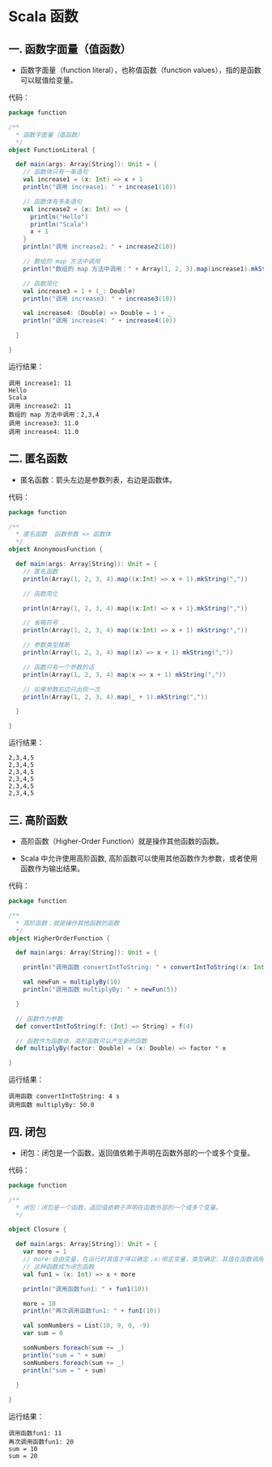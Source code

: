 # Scala 函数


## 一. 函数字面量（值函数）

- 函数字面量（function literal），也称值函数（function values），指的是函数可以赋值给变量。

代码：

```scala
package function

/**
  * 函数字面量（值函数）
  */
object FunctionLiteral {

  def main(args: Array[String]): Unit = {
    // 函数体只有一条语句
    val increase1 = (x: Int) => x + 1
    println("调用 increase1: " + increase1(10))

    // 函数体有多条语句
    val increase2 = (x: Int) => {
      println("Hello")
      println("Scala")
      x + 1
    }
    println("调用 increase2: " + increase2(10))

    // 数组的 map 方法中调用
    println("数组的 map 方法中调用：" + Array(1, 2, 3).map(increase1).mkString(","))

    // 函数简化
    val increase3 = 1 + (_: Double)
    println("调用 increase3: " + increase3(10))

    val increase4: (Double) => Double = 1 + _
    println("调用 increase4: " + increase4(10))

  }

}

```

运行结果：

	调用 increase1: 11
	Hello
	Scala
	调用 increase2: 11
	数组的 map 方法中调用：2,3,4
	调用 increase3: 11.0
	调用 increase4: 11.0
	
## 二. 匿名函数

- 匿名函数：箭头左边是参数列表，右边是函数体。

代码：

```scala
package function

/**
  * 匿名函数  函数参数 => 函数体
  */
object AnonymousFunction {

  def main(args: Array[String]): Unit = {
    // 匿名函数
    println(Array(1, 2, 3, 4).map((x:Int) => x + 1).mkString(","))

    // 函数简化

    println(Array(1, 2, 3, 4).map{(x:Int) => x + 1}.mkString(","))

    // 省略符号 .
    println(Array(1, 2, 3, 4) map((x:Int) => x + 1) mkString(","))

    // 参数类型推断
    println(Array(1, 2, 3, 4) map((x) => x + 1) mkString(","))

    // 函数只有一个参数的话
    println(Array(1, 2, 3, 4) map(x => x + 1) mkString(","))

    // 如果参数右边只出现一次
    println(Array(1, 2, 3, 4).map(_ + 1).mkString(","))

  }

}
```

运行结果：

	2,3,4,5
	2,3,4,5
	2,3,4,5
	2,3,4,5
	2,3,4,5
	2,3,4,5
	
## 三. 高阶函数
- 高阶函数（Higher-Order Function）就是操作其他函数的函数。

- Scala 中允许使用高阶函数, 高阶函数可以使用其他函数作为参数，或者使用函数作为输出结果。

代码：

```scala
package function

/**
  * 高阶函数：就是操作其他函数的函数
  */
object HigherOrderFunction {

  def main(args: Array[String]): Unit = {

    println("调用函数 convertIntToString: " + convertIntToString((x: Int) => x + " s"))

    val newFun = multiplyBy(10)
    println("调用函数 multiplyBy: " + newFun(5))

  }

  // 函数作为参数
  def convertIntToString(f: (Int) => String) = f(4)

  // 函数作为函数体，高阶函数可以产生新的函数
  def multiplyBy(factor: Double) = (x: Double) => factor * x

}
```

运行结果：

	调用函数 convertIntToString: 4 s
	调用函数 multiplyBy: 50.0
	
## 四. 闭包

- 闭包：闭包是一个函数，返回值依赖于声明在函数外部的一个或多个变量。

代码：
 
```scala
package function

/**
  * 闭包：闭包是一个函数，返回值依赖于声明在函数外部的一个或多个变量。
  */

object Closure {

  def main(args: Array[String]): Unit = {
    var more = 1
    // more:自由变量，在运行时其值才得以确定；x:绑定变量，类型确定，其值在函数调用时被赋值
    // 这种函数成为闭包函数
    val fun1 = (x: Int) => x + more

    println("调用函数fun1: " + fun1(10))

    more = 10
    println("再次调用函数fun1: " + fun1(10))

    val somNumbers = List(10, 9, 0, -9)
    var sum = 0

    somNumbers.foreach(sum += _)
    println("sum = " + sum)
    somNumbers.foreach(sum += _)
    println("sum = " + sum)
    
  }

}
```

运行结果：

	调用函数fun1: 11
	再次调用函数fun1: 20
	sum = 10
	sum = 20
 
